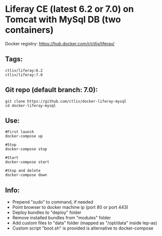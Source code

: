 Liferay CE (latest 6.2 or 7.0) on Tomcat with MySql DB (two containers)
=======================================================================

Docker registry: https://hub.docker.com/r/ctliv/liferay/

## Tags:

```
ctliv/liferay:6.2
ctliv/liferay:7.0
```

## Git repo (default branch: 7.0):

```
git clone https://github.com/ctliv/docker-liferay-mysql
cd docker-liferay-mysql
```

## Use:

```
#First launch
docker-compose up

#Stop
docker-compose stop

#Start
docker-compose start

#Stop and delete
docker-compose down
```

## Info:

- Prepend "sudo" to command, if needed
- Point browser to docker machine ip (port 80 or port 443)
- Deploy bundles to "deploy" folder
- Remove installed bundles from "modules" folder
- Add custom files to "data" folder (mapped as "/opt/data" inside lep-as)
- Custom script "boot.sh" is provided is alternative to docker-compose

